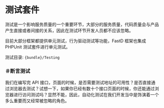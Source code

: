 # 测试套件

测试是一个影响服务质量的一个重要环节，大部分的服务质量，代码质量会与产品产生直接或者间接的关系，因此在测试环节开发人员都不应该忽略。

目前大部分框架都提供单元测试，行为驱动测试等功能，FastD 框架也集成 PHPUnit 测试套件进行单元测试。

测试目录: `{bundle}/Testing`

### ＃断言测试

我们在编写完 API 接口，页面的时候，是否需要测试地址的可用性？是否直接通过浏览器去测试？试想一下，如果你已经有数十个接口页面的时候，你还能通过浏览器进行访问测试吗？显然不能，因此，自动化测试在我们开发当中是饰演着一个多么重要而又经常被忽略的角色。